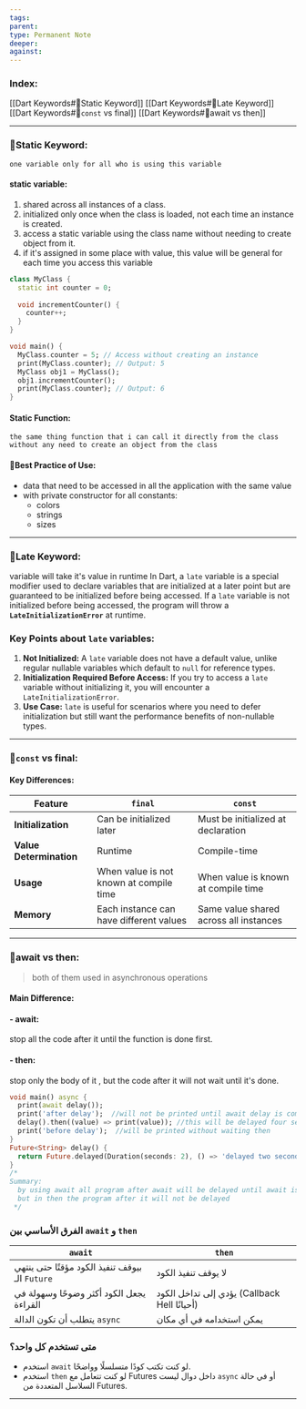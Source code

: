 ```yaml
---
tags: 
parent: 
type: Permanent Note
deeper: 
against:
---
```

### Index:
[[Dart Keywords#📌Static Keyword]]
[[Dart Keywords#📌Late Keyword]]
[[Dart Keywords#📌`const` vs final]]
[[Dart Keywords#📌await vs then]]
___
### 📌Static Keyword:
	one variable only for all who is using this variable
#### static variable:
1. shared across all instances of a class.
2. initialized only once when the class is loaded, not each time an instance is created.
3. access a static variable using the class name without needing to create object from it.
4. if it's assigned in some place with value, this value will be general for each time you access this variable
```dart
class MyClass {
  static int counter = 0;
  
  void incrementCounter() {
    counter++;
  }
}

void main() {
  MyClass.counter = 5; // Access without creating an instance
  print(MyClass.counter); // Output: 5
  MyClass obj1 = MyClass();
  obj1.incrementCounter();
  print(MyClass.counter); // Output: 6
}

```
#### Static Function:
	the same thing function that i can call it directly from the class without any need to create an object from the class
#### 📃Best Practice of Use:
- data that need to be accessed in all the application with the same value
- with private constructor for all constants:
	- colors
	- strings
	- sizes
___
### 📌Late Keyword:
variable will take it's value in runtime
In Dart, a `late` variable is a special modifier used to declare variables that are initialized at a later point but are guaranteed to be initialized before being accessed. If a `late` variable is not initialized before being accessed, the program will throw a **`LateInitializationError`** at runtime.

### Key Points about `late` variables:

1. **Not Initialized:** A `late` variable does not have a default value, unlike regular nullable variables which default to `null` for reference types.
2. **Initialization Required Before Access:** If you try to access a `late` variable without initializing it, you will encounter a `LateInitializationError`.
3. **Use Case:** `late` is useful for scenarios where you need to defer initialization but still want the performance benefits of non-nullable types.
___
### 📌`const` vs final:
#### Key Differences:

| Feature                 | `final`                                 | `const`                                |
| ----------------------- | --------------------------------------- | -------------------------------------- |
| **Initialization**      | Can be initialized later                | Must be initialized at declaration     |
| **Value Determination** | Runtime                                 | Compile-time                           |
| **Usage**               | When value is not known at compile time | When value is known at compile time    |
| **Memory**              | Each instance can have different values | Same value shared across all instances |
___
### 📌await vs then:
> both of them used in asynchronous operations

#### Main Difference:
#### - await: 
stop all the code after it until the function is done first.
#### - then:
stop only the body of it , but the code after it will not wait until it's done.
```dart
void main() async {
  print(await delay());
  print('after delay');  //will not be printed until await delay is completed
  delay().then((value) => print(value)); //this will be delayed four seconds
  print('before delay');  //will be printed without waiting then
}
Future<String> delay() {
  return Future.delayed(Duration(seconds: 2), () => 'delayed two seconds');
}
/*  
Summary:
  by using await all program after await will be delayed until await is completed
  but in then the program after it will not be delayed
 */
```

### **الفرق الأساسي بين `await` و `then`**

|`await`|`then`|
|---|---|
|بيوقف تنفيذ الكود مؤقتًا حتى ينتهي الـ `Future`|لا يوقف تنفيذ الكود|
|يجعل الكود أكثر وضوحًا وسهولة في القراءة|يؤدي إلى تداخل الكود (Callback Hell أحيانًا)|
|يتطلب أن تكون الدالة `async`|يمكن استخدامه في أي مكان|

### **متى تستخدم كل واحد؟**

- استخدم `await` لو كنت تكتب كودًا متسلسلًا وواضحًا.
- استخدم `then` لو كنت تتعامل مع Futures داخل دوال ليست `async` أو في حالة السلاسل المتعددة من Futures.
___
